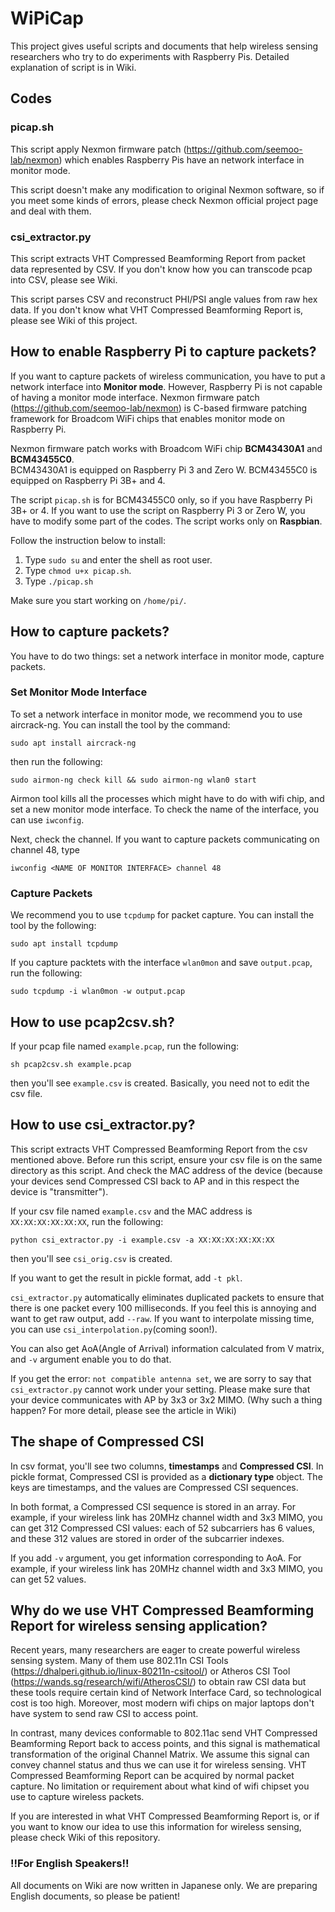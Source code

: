 # WiPiCap
This project gives useful scripts and documents that help wireless sensing researchers who try to do experiments with Raspberry Pis.
Detailed explanation of script is in Wiki.

## Codes
### picap.sh
This script apply Nexmon firmware patch (https://github.com/seemoo-lab/nexmon) which enables Raspberry Pis have an network interface in monitor mode.

This script doesn't make any modification to original Nexmon software, so if you meet some kinds of errors, please check Nexmon official project page and deal with them.

### csi_extractor.py
This script extracts VHT Compressed Beamforming Report from packet data represented by CSV.
If you don't know how you can transcode pcap into CSV, please see Wiki.

This script parses CSV and reconstruct PHI/PSI angle values from raw hex data.
If you don't know what VHT Compressed Beamforming Report is, please see Wiki of this project.

## How to enable Raspberry Pi to capture packets?
If you want to capture packets of wireless communication, you have to put a network interface into **Monitor mode**.  However, Raspberry Pi is not capable of having a monitor mode interface.  Nexmon firmware patch (https://github.com/seemoo-lab/nexmon) is C-based firmware patching framework for Broadcom WiFi chips that enables monitor mode on Raspberry Pi.

Nexmon firmware patch works with Broadcom WiFi chip **BCM43430A1** and **BCM43455C0**.  <br>BCM43430A1 is equipped on Raspberry Pi 3 and Zero W.  BCM43455C0 is equipped on Raspberry Pi 3B+ and 4.

The script `picap.sh` is for BCM43455C0 only, so if you have Raspberry Pi 3B+ or 4.  If you want to use the script on Raspberry Pi 3 or Zero W, you have to modify some part of the codes.  The script works only on **Raspbian**.

Follow the instruction below to install:

1. Type `sudo su` and enter the shell as root user.
2. Type `chmod u+x picap.sh`.
3. Type `./picap.sh`

Make sure you start working on `/home/pi/`.

## How to capture packets?
You have to do two things: set a network interface in monitor mode, capture packets.
### Set Monitor Mode Interface
To set a network interface in monitor mode, we recommend you to use aircrack-ng.  You can install the tool by the command:

`sudo apt install aircrack-ng`

then run the following:

`sudo airmon-ng check kill && sudo airmon-ng wlan0 start`

Airmon tool kills all the processes which might have to do with wifi chip, and set a new monitor mode interface.  To check the name of the interface, you can use `iwconfig`.

Next, check the channel.  If you want to capture packets communicating on channel 48, type

`iwconfig <NAME OF MONITOR INTERFACE> channel 48`


### Capture Packets
We recommend you to use `tcpdump` for packet capture.  You can install the tool by the following:

`sudo apt install tcpdump`

If you capture packtets with the interface `wlan0mon` and save `output.pcap`, run the following:

`sudo tcpdump -i wlan0mon -w output.pcap`

## How to use pcap2csv.sh?

If your pcap file named `example.pcap`, run the following:

`sh pcap2csv.sh example.pcap`

then you'll see `example.csv` is created.  Basically, you need not to edit the csv file.

## How to use csi_extractor.py?
This script extracts VHT Compressed Beamforming Report from the csv mentioned above.  Before run this script, ensure your csv file is on the same directory as this script.  And check the MAC address of the device (because your devices send Compressed CSI back to AP and in this respect the device is "transmitter").

If your csv file named `example.csv` and the MAC address is `XX:XX:XX:XX:XX:XX`, run the following:

`python csi_extractor.py -i example.csv -a XX:XX:XX:XX:XX:XX`

then you'll see `csi_orig.csv` is created.

If you want to get the result in pickle format, add `-t pkl`.

`csi_extractor.py` automatically eliminates duplicated packets to ensure that there is one packet every 100 milliseconds.  If you feel this is annoying and want to get raw output, add `--raw`.  If you want to interpolate missing time, you can use `csi_interpolation.py`(coming soon!).

You can also get AoA(Angle of Arrival) information calculated from V matrix, and `-v` argument enable you to do that.

If you get the error: `not compatible antenna set`, we are sorry to say that `csi_extractor.py` cannot work under your setting.  Please make sure that your device communicates with AP by 3x3 or 3x2 MIMO.  (Why such a thing happen?  For more detail, please see the article in Wiki)

## The shape of Compressed CSI
In csv format, you'll see two columns, **timestamps** and **Compressed CSI**.
In pickle format, Compressed CSI is provided as a **dictionary type** object.  The keys are timestamps, and the values are Compressed CSI sequences.

In both format, a Compressed CSI sequence is stored in an array.  For example, if your wireless link has 20MHz channel width and 3x3 MIMO, you can get 312 Compressed CSI values: each of 52 subcarriers has 6 values, and these 312 values are stored in order of the subcarrier indexes.

If you add `-v` argument, you get information corresponding to AoA.  For example, if your wireless link has 20MHz channel width and 3x3 MIMO, you can get 52 values.

## Why do we use VHT Compressed Beamforming Report for wireless sensing application?
Recent years, many researchers are eager to create powerful wireless sensing system.  Many of them use 802.11n CSI Tools (https://dhalperi.github.io/linux-80211n-csitool/) or Atheros CSI Tool (https://wands.sg/research/wifi/AtherosCSI/) to obtain raw CSI data but these tools require certain kind of Network Interface Card, so technological cost is too high.  Moreover, most modern wifi chips on major laptops don't have system to send raw CSI to access point.

In contrast, many devices conformable to 802.11ac send VHT Compressed Beamforming Report back to access points, and this signal is mathematical transformation of the original Channel Matrix.  We assume this signal can convey channel status and thus we can use it for wireless sensing.  VHT Compressed Beamforming Report can be acquired by normal packet capture.  No limitation or requirement about what kind of wifi chipset you use to capture wireless packets.

If you are interested in what VHT Compressed Beamforming Report is, or if you want to know our idea to use this information for wireless sensing, please check Wiki of this repository.

### !!For English Speakers!!
All documents on Wiki are now written in Japanese only.  We are preparing English documents, so please be patient!
